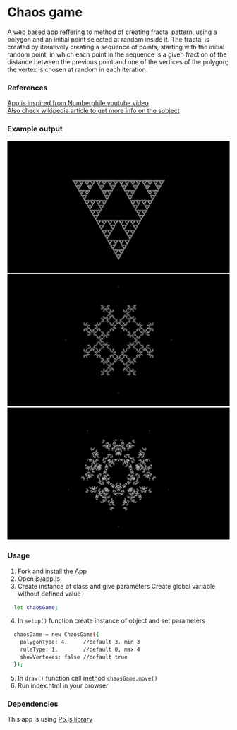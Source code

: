 # Chaos game
A web based app reffering to method of creating fractal pattern, using a polygon and an initial point selected at random inside it. The fractal is created by iteratively creating a sequence of points, starting with the initial random point, in which each point in the sequence is a given fraction of the distance between the previous point and one of the vertices of the polygon; the vertex is chosen at random in each iteration.

### References
[App is inspired from Numberphile youtube video](https://www.youtube.com/watch?v=kbKtFN71Lfs)<br/>
[Also check wikipedia article to get more info on the subject](https://en.wikipedia.org/wiki/Chaos_game)<br/>


### Example output
![Triangle with rule #0 //default](img/triangle-rule0.png)<br/>
![Square with rule #2](img/square-rule1.png)<br/>
![Pentagram with rule #3](img/pentagram-rule2.png)<br/>

### Usage
1. Fork and install the App
2. Open js/app.js
3. Create instance of class and give parameters
Create global variable without defined value
```sh
  let chaosGame;
```
4. In `setup()` function create instance of object and set parameters
```sh
  chaosGame = new ChaosGame({
    polygonType: 4,     //default 3, min 3
    ruleType: 1,        //default 0, max 4
    showVertexes: false //default true
  });
```
5. In `draw()` function call method `chaosGame.move()`
6. Run index.html in your browser

### Dependencies
This app is using [P5.js library](https://github.com/processing/p5.js)

